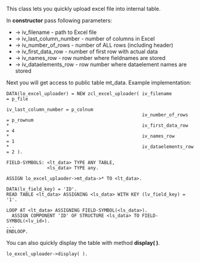 This class lets you quickly upload excel file into internal table.

 In **constructor** pass following parameters:
 * -> iv_filename - path to Excel file
 * -> iv_last_column_number - number of columns in Excel
 * -> iv_number_of_rows - number of ALL rows (including header)
 * -> iv_first_data_row - number of first row with actual data
 * -> iv_names_row - row number where fieldnames are stored
 * -> iv_dataelements_row - row number where dataelement names are stored

 Next you will get access to public table mt_data.
 Example implementation:
 ```
 DATA(lo_excel_uploader) = NEW zcl_excel_uploader( iv_filename           = p_file
                                                   iv_last_column_number = p_colnum
                                                   iv_number_of_rows     = p_rownum
*                                                 iv_first_data_row     = 4
*                                                 iv_names_row          = 1
*                                                 iv_dataelements_row   = 2 ).

 FIELD-SYMBOLS: <lt_data> TYPE ANY TABLE,
                <ls_data> TYPE any.
                
 ASSIGN lo_excel_uplaoder->mt_data->* TO <lt_data>.
 
 DATA(lv_field_key) = 'ID'.
 READ TABLE <lt_data> ASSIGNING <ls_data> WITH KEY (lv_field_key) = '1'.

 LOOP AT <lt_data> ASSIGNING FIELD-SYMBOL(<ls_data>).
   ASSIGN COMPONENT 'ID' OF STRUCTURE <ls_data> TO FIELD-SYMBOL(<lv_id>).
 ...
 ENDLOOP.
 ```
 You can also quickly display the table with method **display( )**.
```
lo_excel_uploader->display( ).
```
